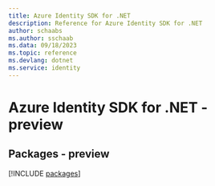 ```yaml
---
title: Azure Identity SDK for .NET
description: Reference for Azure Identity SDK for .NET
author: schaabs
ms.author: sschaab
ms.data: 09/18/2023
ms.topic: reference
ms.devlang: dotnet
ms.service: identity
---
```

# Azure Identity SDK for .NET - preview
## Packages - preview
[!INCLUDE [packages](identity-index.md)]